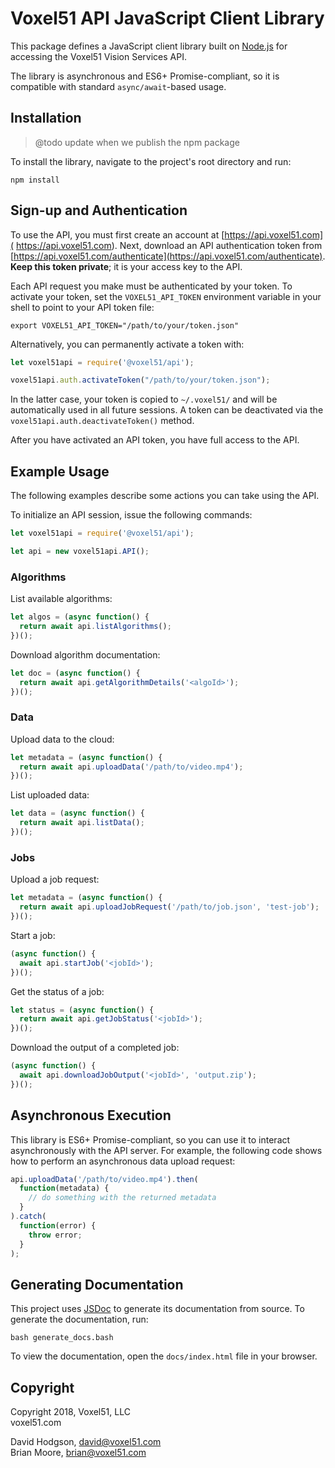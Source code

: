 # Voxel51 API JavaScript Client Library

This package defines a JavaScript client library built on
[Node.js](https://nodejs.org/en) for accessing the Voxel51 Vision Services API.

The library is asynchronous and ES6+ Promise-compliant, so it is compatible
with standard `async/await`-based usage.


## Installation

> @todo update when we publish the npm package

To install the library, navigate to the project's root directory and
run:

```shell
npm install
```


## Sign-up and Authentication

To use the API, you must first create an account at [https://api.voxel51.com](
https://api.voxel51.com). Next, download an API authentication token from
[https://api.voxel51.com/authenticate](https://api.voxel51.com/authenticate).
**Keep this token private**; it is your access key to the API.

Each API request you make must be authenticated by your token. To activate your
token, set the `VOXEL51_API_TOKEN` environment variable in your shell to point
to your API token file:

```shell
export VOXEL51_API_TOKEN="/path/to/your/token.json"
```

Alternatively, you can permanently activate a token with:

```js
let voxel51api = require('@voxel51/api');

voxel51api.auth.activateToken("/path/to/your/token.json");
```

In the latter case, your token is copied to `~/.voxel51/` and will be
automatically used in all future sessions. A token can be deactivated via the
`voxel51api.auth.deactivateToken()` method.

After you have activated an API token, you have full access to the API.


## Example Usage

The following examples describe some actions you can take using the API.

To initialize an API session, issue the following commands:
```js
let voxel51api = require('@voxel51/api');

let api = new voxel51api.API();
```

### Algorithms

List available algorithms:
```js
let algos = (async function() {
  return await api.listAlgorithms();
})();
```

Download algorithm documentation:
```js
let doc = (async function() {
  return await api.getAlgorithmDetails('<algoId>');
})();
```

### Data

Upload data to the cloud:
```js
let metadata = (async function() {
  return await api.uploadData('/path/to/video.mp4');
})();
```

List uploaded data:
```js
let data = (async function() {
  return await api.listData();
})();
```

### Jobs

Upload a job request:
```js
let metadata = (async function() {
  return await api.uploadJobRequest('/path/to/job.json', 'test-job');
})();
```

Start a job:
```js
(async function() {
  await api.startJob('<jobId>');
})();
```

Get the status of a job:
```js
let status = (async function() {
  return await api.getJobStatus('<jobId>');
})();
```

Download the output of a completed job:
```js
(async function() {
  await api.downloadJobOutput('<jobId>', 'output.zip');
})();
```


## Asynchronous Execution

This library is ES6+ Promise-compliant, so you can use it to interact
asynchronously with the API server. For example, the following code shows how
to perform an asynchronous data upload request:

```js
api.uploadData('/path/to/video.mp4').then(
  function(metadata) {
    // do something with the returned metadata
  }
).catch(
  function(error) {
    throw error;
  }
);
```


## Generating Documentation

This project uses [JSDoc](https://github.com/jsdoc3/jsdoc) to generate its
documentation from source. To generate the documentation, run:

```shell
bash generate_docs.bash
```

To view the documentation, open the `docs/index.html` file in your browser.


## Copyright

Copyright 2018, Voxel51, LLC<br>
voxel51.com

David Hodgson, david@voxel51.com<br>
Brian Moore, brian@voxel51.com
